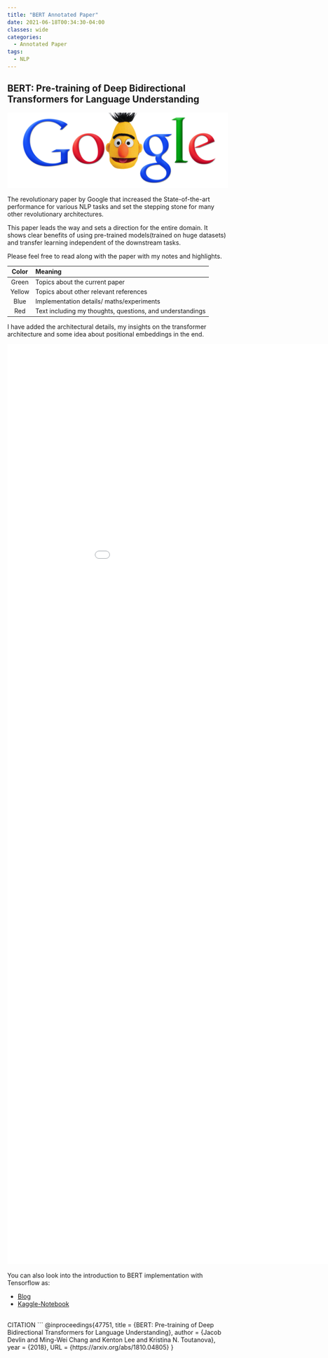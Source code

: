 ```yaml
---
title: "BERT Annotated Paper"
date: 2021-06-18T00:34:30-04:00
classes: wide
categories:
  - Annotated Paper
tags:
  - NLP
---
```



## BERT: Pre-training of Deep Bidirectional Transformers for Language Understanding ##

![png](/images/BERT.png)


The revolutionary paper by Google that increased the State-of-the-art performance for various NLP tasks and
set the stepping stone for many other revolutionary architectures.

This paper leads the way and sets a direction for the entire domain. It shows clear benefits of using 
pre-trained models(trained on huge datasets) and transfer learning independent of the downstream tasks.


Please feel free to read along with the paper with my notes and highlights.

| Color | Meaning |
| :---: | :--- | 
| Green | Topics about the current paper |
| Yellow | Topics about other relevant references |
| Blue | Implementation details/ maths/experiments |
| Red | Text including my thoughts, questions, and understandings | 

I have added the architectural details, my insights on the transformer architecture 
and some idea about positional embeddings in the end.

<embed src="/assets/pdfs/BERT.pdf" width="1000px" height="2100px" />



You can also look into the introduction to BERT implementation with Tensorflow as:
- [Blog](https://au1206.github.io/tutorials/Fine_Tune_BERT_for_Text_Classification_with_TensorFlow/)
- [Kaggle-Notebook](https://www.kaggle.com/au1206/fine-tuning-bert-text-classification)


<br>
CITATION
```
@inproceedings{47751,
              title	= {BERT: Pre-training of Deep Bidirectional Transformers for Language Understanding},
              author	= {Jacob Devlin and Ming-Wei Chang and Kenton Lee and Kristina N. Toutanova},
              year	= {2018},
              URL	= {https://arxiv.org/abs/1810.04805}
}

```